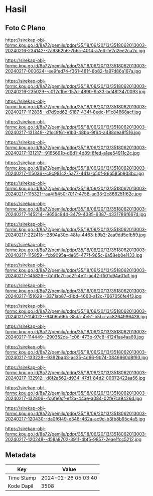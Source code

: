 # Hasil

## Foto C Plano

https://sirekap-obj-formc.kpu.go.id/8a72/pemilu/pdpr/35/18/06/20/13/3518062013003-20240216-234142--2a9362b6-7b6c-4014-a7e6-fe2d2ee2ca2c.jpg

https://sirekap-obj-formc.kpu.go.id/8a72/pemilu/pdpr/35/18/06/20/13/3518062013003-20240217-000624--ee9fed74-f361-481f-8b82-fa97d86a167a.jpg

https://sirekap-obj-formc.kpu.go.id/8a72/pemilu/pdpr/35/18/06/20/13/3518062013003-20240216-235029--c012c1be-157d-4890-9a33-bd48f3470093.jpg

https://sirekap-obj-formc.kpu.go.id/8a72/pemilu/pdpr/35/18/06/20/13/3518062013003-20240217-112835--d7d9bd62-6187-434f-8edc-1f1c84668acf.jpg

https://sirekap-obj-formc.kpu.go.id/8a72/pemilu/pdpr/35/18/06/20/13/3518062013003-20240217-131349--21cc9f61-e1b3-48bb-9f64-a488dea8f516.jpg

https://sirekap-obj-formc.kpu.go.id/8a72/pemilu/pdpr/35/18/06/20/13/3518062013003-20240217-131217--9165691b-d6d1-4d89-8fed-a1ee54911c2c.jpg

https://sirekap-obj-formc.kpu.go.id/8a72/pemilu/pdpr/35/18/06/20/13/3518062013003-20240217-115036--c9c991c2-5a77-441a-b50f-96b585b903bc.jpg

https://sirekap-obj-formc.kpu.go.id/8a72/pemilu/pdpr/35/18/06/20/13/3518062013003-20240217-115321--aa4f5450-7017-4758-ad33-2c866251f62c.jpg

https://sirekap-obj-formc.kpu.go.id/8a72/pemilu/pdpr/35/18/06/20/13/3518062013003-20240217-145214--9656c944-3479-4385-9387-4331786f667d.jpg

https://sirekap-obj-formc.kpu.go.id/8a72/pemilu/pdpr/35/18/06/20/13/3518062013003-20240217-222415--2894a30c-48fa-4463-b9b2-2aa9dd5efb59.jpg

https://sirekap-obj-formc.kpu.go.id/8a72/pemilu/pdpr/35/18/06/20/13/3518062013003-20240217-115859--fcb9095a-de65-477f-965c-6a58eb0e1133.jpg

https://sirekap-obj-formc.kpu.go.id/8a72/pemilu/pdpr/35/18/06/20/13/3518062013003-20240217-145826--7a1d1c7f-cc2f-4e11-ac42-f501c94a01d1.jpg

https://sirekap-obj-formc.kpu.go.id/8a72/pemilu/pdpr/35/18/06/20/13/3518062013003-20240217-151629--3371ab87-d1bd-4663-a12c-7667056fe4f3.jpg

https://sirekap-obj-formc.kpu.go.id/8a72/pemilu/pdpr/35/18/06/20/13/3518062013003-20240217-114022--94b6b66b-85da-4e51-b5bc-ac8264996438.jpg

https://sirekap-obj-formc.kpu.go.id/8a72/pemilu/pdpr/35/18/06/20/13/3518062013003-20240217-114449--290352ca-1c06-473b-97c8-41241aa4aa69.jpg

https://sirekap-obj-formc.kpu.go.id/8a72/pemilu/pdpr/35/18/06/20/13/3518062013003-20240217-133228--9392ba43-ac35-4d66-9b74-0846660d8f93.jpg

https://sirekap-obj-formc.kpu.go.id/8a72/pemilu/pdpr/35/18/06/20/13/3518062013003-20240217-132912--d8f2a562-d934-47d1-84d2-00072422aa56.jpg

https://sirekap-obj-formc.kpu.go.id/8a72/pemilu/pdpr/35/18/06/20/13/3518062013003-20240217-132806--fc6fe0cf-ef2a-44ae-a084-02fe7ca9426d.jpg

https://sirekap-obj-formc.kpu.go.id/8a72/pemilu/pdpr/35/18/06/20/13/3518062013003-20240217-120430--da0f6f49-e346-462a-ac9d-b3fb8b95c4a5.jpg

https://sirekap-obj-formc.kpu.go.id/8a72/pemilu/pdpr/35/18/06/20/13/3518062013003-20240217-120248--d58a8702-3911-4bf5-9857-2eae1fcc5212.jpg


## Metadata

| Key        | Value               |
| ---------- | ------------------- |
| Time Stamp | 2024-02-26 05:03:40 |
| Kode Dapil | 3508                |



